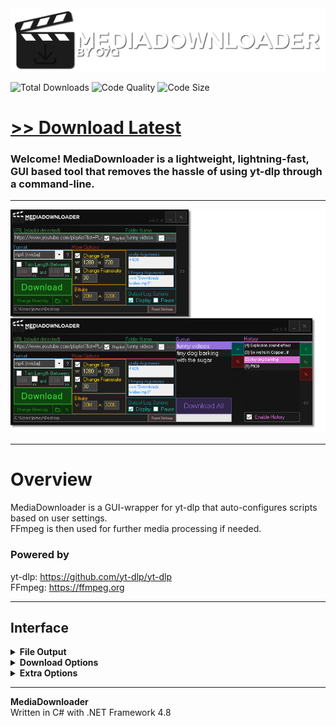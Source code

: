 <img src="assets/images/banner.png">

![Total Downloads](https://img.shields.io/github/downloads/o7q/MediaDownloader/total?logo=github&label=Total%20Downloads&color=%232fd653)
![Code Quality](https://img.shields.io/codefactor/grade/github/o7q/MediaDownloader/main?logo=github&label=Code%20Quality&color=%2315bf87)
![Code Size](https://img.shields.io/github/languages/code-size/o7q/MediaDownloader?logo=github&label=Code%20Size&color=%23b65cff)

# [<b>>> Download Latest</b>](https://github.com/o7q/MediaDownloader/releases/latest/download/MediaDownloader.exe)
### Welcome! MediaDownloader is a lightweight, lightning-fast, GUI based tool that removes the hassle of using yt-dlp through a command-line.

---

<img src="assets/images/program.png">

---

# Overview
MediaDownloader is a GUI-wrapper for yt-dlp that auto-configures scripts based on user settings.\
FFmpeg is then used for further media processing if needed.

### **Powered by**
yt-dlp: https://github.com/yt-dlp/yt-dlp \
FFmpeg: https://ffmpeg.org

---

## **Interface**

</details>

<details>
<summary><b>File Output</b></summary>

- **Name Input** Specify a name for the output file
- **Change Path Button** Change the location the media file is downloaded to
- **Open Path Button** Opens the selected download location in Windows Explorer
- **Clear Path Button** Clears the selected path

</details>

<details>
<summary><b>Download Options</b></summary>

- **Download Button** Downloads the URL with the specified arguments
- **Basic Options**
    - **URL Input** Specify the URL of website for MediaDownloader to download
    - **Format Options**
        -    **Format Dropdown** Specify the format for downloaded media to be converted to
        - **Format Info Button** Displays all media types found on the specified URL's web server
        - **Trim Length Inputs** Trims the download to a specific length with a start and end timestamp. Examples of valid times would be: `0:00 - 0:10` | `1:25 - 2:30` | `2:30:40 - 3:05:15`
            - **Start and end trimming** You can specify to trim from the start time of the video or until the end time of the video with the checkboxes next to the textboxes

<details>
<summary><b>Extra Download Options</b></summary>

- **Video Change Resolution Options**
    - **Width** Width resolution for video
    - **Height** Height resolution for video
- **Video Change Framerate Options**
    - **Framerate** Framerate for video
- **Bitrate Options** Bitrate settings for the encoder
    - **Video Bitrate** Bitrate for video - Examples: "100M" | "900K" (M = MB/s, K = KB/s)
    - **Audio Bitrate** Bitrate for audio - Examples: "320K" | "10K" (M = MB/s, K = KB/s)
- **yt-dlp Arguments Input** Specify arguments to send to yt-dlp (double-click on the textbox to open the yt-dlp GitHub repository page)
- **FFmpeg Arguments Input** Specify arguments to send to FFmpeg (double-click on the textbox to open the yt-dlp GitHub repository page)
- **Log Output Options** Controls how MediaDownloader displays the download process
    - **Display Checkbox** Displays the ongoing download log
    - **Keep Checkbox** Keeps the log open even after MediaDownloader finishes downloading

</details>
</details>

<details>
<summary><b>Extra Options</b></summary>

- **Queue**
    - **Queue List** Displays the current items in the queue
    - **Add Button** Creates a new queue item with the specified settings
    - **Remove Button** Removes the selected queue item
    - **Download All Button** Downloads all items in the queue
- **History**
    - **History List** Displays all previously downloaded items
    - **Load Button** Loads the selected item and its settings
    - **Refresh Button** Refreshes the history list
    - **Remove Button** Removes the selected history item
    - **Enable History Checkbox** Enable/Disable saving of history

</details>

---

**MediaDownloader** \
Written in C# with .NET Framework 4.8